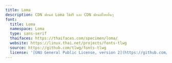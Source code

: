 ```yaml
---
title: Loma
description: CDN ฟอนต์ Loma ใช้ฟรี และ CDN ฟอนต์ไทยอื่นๆ
font:
  title: Loma
  namespace: Loma
  type: sans-serif
  thaifaces: https://thaifaces.com/specimen/loma/
  website: https://linux.thai.net/projects/fonts-tlwg
  source: https://github.com/tlwg/fonts-tlwg
  license: '[GNU General Public License, version 2](https://github.com/tlwg/fonts-tlwg/blob/master/COPYING)'
---
```


<div></div>
